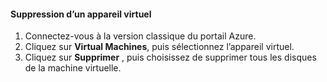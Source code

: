 #### <a name="to-delete-a-virtual-device"></a>Suppression d’un appareil virtuel

1. Connectez-vous à la version classique du portail Azure.
2. Cliquez sur **Virtual Machines**, puis sélectionnez l’appareil virtuel.
3. Cliquez sur **Supprimer** , puis choisissez de supprimer tous les disques de la machine virtuelle.

